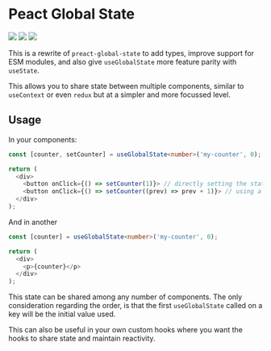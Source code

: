 # Peact Global State

[<img src="https://badgen.net/npm/v/@ekwoka/preact-global-state">](https://www.npmjs.com/package/@ekwoka/preact-global-state) <img src="https://badgen.net/npm/types/@ekwoka/preact-global-state?icon=typescript"> <img src="https://badgen.net/npm/dt/@ekwoka/preact-global-state" >

This is a rewrite of `preact-global-state` to add types, improve support for ESM modules, and also give `useGlobalState` more feature parity with `useState`.

This allows you to share state between multiple components, similar to `useContext` or even `redux` but at a simpler and more focussed level.

## Usage

In your components:

```ts
const [counter, setCounter] = useGlobalState<number>('my-counter', 0); // (state label: string; initial value?: any)

return (
  <div>
    <button onClick={() => setCounter(1)}> // directly setting the state Set to 1!</button>
    <button onClick={() => setCounter((prev) => prev + 1)}> // using a state function to update the state Increment!</button>
  </div>
);
```

And in another

```ts
const [counter] = useGlobalState<number>('my-counter', 0);

return (
  <div>
    <p>{counter}</p>
  </div>
);
```

This state can be shared among any number of components. The only consideration regarding the order, is that the first `useGlobalState` called on a key will be the initial value used.

This can also be useful in your own custom hooks where you want the hooks to share state and maintain reactivity.
